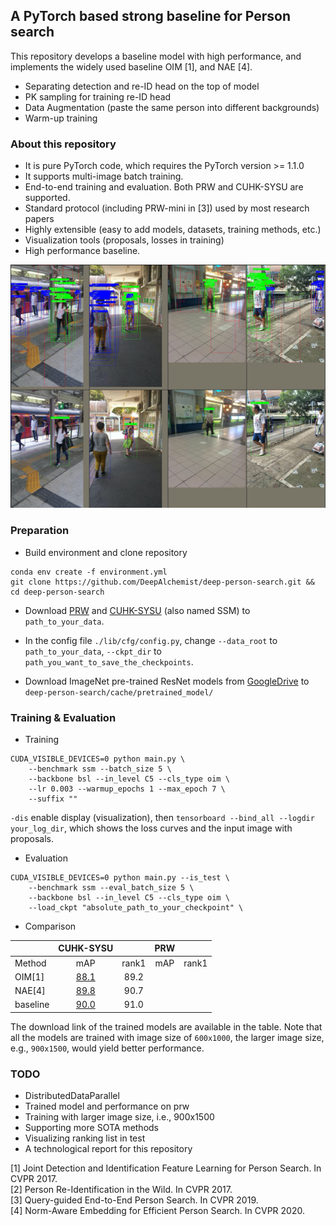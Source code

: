 ## A PyTorch based strong baseline for Person search
This repository develops a baseline model with high performance, and 
implements the widely used baseline OIM [1], and NAE [4].

- Separating detection and re-ID head on the top of model
- PK sampling for training re-ID head 
- Data Augmentation (paste the same person into different backgrounds)
- Warm-up training 

### About this repository
- It is pure PyTorch code, which requires the PyTorch version >= 1.1.0
- It supports multi-image batch training.
- End-to-end training and evaluation. Both PRW and CUHK-SYSU are supported.
- Standard protocol (including PRW-mini in [3]) used by most research papers
- Highly extensible (easy to add models, datasets, training methods, etc.)
- Visualization tools (proposals, losses in training)
- High performance baseline.

![img_with_rois](./image/rois.png)

### Preparation

- Build environment and clone repository 
```
conda env create -f environment.yml
git clone https://github.com/DeepAlchemist/deep-person-search.git && cd deep-person-search
```

- Download [PRW](https://github.com/liangzheng06/PRW-baseline) and [CUHK-SYSU](https://github.com/ShuangLI59/person_search) (also named SSM)
to `path_to_your_data`.

- In the config file `./lib/cfg/config.py`, change `--data_root` to `path_to_your_data`, 
`--ckpt_dir` to `path_you_want_to_save_the_checkpoints`.

- Download ImageNet pre-trained ResNet models from [GoogleDrive](https://drive.google.com/drive/folders/1VEaUg1W79iDYtK8292D1_V99rZKDklop?usp=sharing)
to `deep-person-search/cache/pretrained_model/`

### Training & Evaluation

- Training

```
CUDA_VISIBLE_DEVICES=0 python main.py \
    --benchmark ssm --batch_size 5 \
    --backbone bsl --in_level C5 --cls_type oim \
    --lr 0.003 --warmup_epochs 1 --max_epoch 7 \
    --suffix "" 
```
`-dis` enable display (visualization), then `tensorboard --bind_all --logdir your_log_dir`, which shows the loss curves and the input image with proposals.

- Evaluation

```
CUDA_VISIBLE_DEVICES=0 python main.py --is_test \
    --benchmark ssm --eval_batch_size 5 \
    --backbone bsl --in_level C5 --cls_type oim \
    --load_ckpt "absolute_path_to_your_checkpoint" \
```

- Comparison

| |     CUHK-SYSU   | | PRW ||
| ---- |  :----:  | :----:  | :----:  | :----:  |
| Method |  mAP   | rank1  | mAP   | rank1  |
| OIM[1] | [88.1](https://drive.google.com/file/d/1Im4o0d7hytno-aycSDPHgNkxnJN785v0/view?usp=sharing)  | 89.2 |
| NAE[4] | [89.8](https://drive.google.com/file/d/1mCCEnvwQC8Ckn7ElIJFMGqvfZMD6MX1P/view?usp=sharing)  | 90.7 |
| baseline | [90.0](https://drive.google.com/file/d/17ViFt0rFNXupSNri1DvEhSFpebtqa4Xl/view?usp=sharing) | 91.0 |

The download link of the trained models are available in the table. Note that all the models are trained with image size of `600x1000`, the larger image size, e.g., `900x1500`, would yield better performance.


### TODO
- DistributedDataParallel
- Trained model and performance on prw
- Training with larger image size, i.e., 900x1500
- Supporting more SOTA methods
- Visualizing ranking list in test
- A technological report for this repository

[1] Joint Detection and Identification Feature Learning for Person Search. In CVPR 2017.<br>
[2] Person Re-Identification in the Wild. In CVPR 2017.<br>
[3] Query-guided End-to-End Person Search. In CVPR 2019.<br>
[4] Norm-Aware Embedding for Efficient Person Search. In CVPR 2020.<br>
